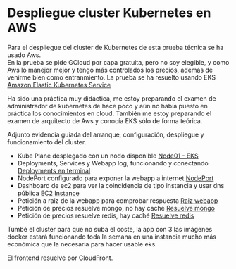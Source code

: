 # Despliegue cluster Kubernetes en AWS

Para el despliegue del cluster de Kubernetes de esta prueba técnica se ha usado Aws.  
En la prueba se pide GCloud por capa gratuita, pero no soy elegible, y como Aws lo manejor mejor
y tengo más controlados los precios, además de venirme bien como entranmiento.
La prueba se ha resuelto usando EKS [Amazon Elastic Kubernetes Service](https://aws.amazon.com/es/eks/)

Ha sido una práctica muy didáctica, me estoy preparando el examen
de administrador de kubernetes de hace poco y aún no había puesto en práctica los conocimientos
en cloud. También me estoy preparando el examen de arquitecto de Aws y
conocía EKS sólo de forma teórica.  

Adjunto evidencia guiada del arranque, configuración, despliegue y funcionamiento del cluster.
- Kube Plane desplegado con un nodo disponible [Node01 - EKS](node01andec2.png)
- Deployments, Services y Webapp log, funcionando y conectando [Deployments en terminal](servicesandlogs.png)
- NodePort configurado para exponer la webapp a internet [NodePort](NodePortservice.png)
- Dashboard de ec2 para ver la coincidencia de tipo instancia y usar dns pública [EC2 Instance](ec2andpublicdns.png)
- Petición a raiz de la webapp para comprobar respuesta [Raiz webapp](peticionwebraiz.png)
- Petición de precios resuelve mongo, no hay caché [Resuelve mongo](mongoresolver.png)
- Petición de precios resuelve redis, hay caché [Resuelve redis](redisresolver.png)

Tumbé el cluster para que no suba el coste, la app con 3 las imágenes docker estará funcionando
toda la semana en una instancia mucho más económica que la necesaria para hacer usable eks.

El frontend resuelve por CloudFront.
